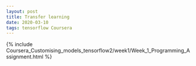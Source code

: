 ```yaml
---
layout: post
title: Transfer learning
date: 2020-03-10 
tags: tensorflow Coursera
---
```

{% include Coursera_Customising_models_tensorflow2/week1/Week_1_Programming_Assignment.html %}

